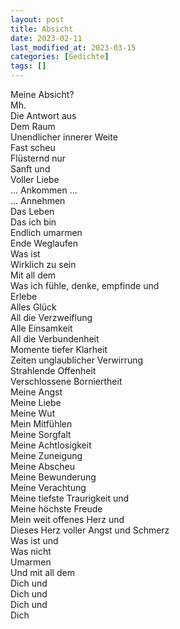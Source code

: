 ```yaml
---
layout: post
title: Absicht
date: 2023-02-11
last_modified_at: 2023-03-15
categories: [Gedichte]
tags: []
---
```


Meine Absicht?  
Mh.  
Die Antwort aus  
Dem Raum  
Unendlicher innerer Weite  
Fast scheu  
Flüsternd nur  
Sanft und  
Voller Liebe  
... Ankommen ...  
... Annehmen  
Das Leben  
Das ich bin  
Endlich umarmen  
Ende Weglaufen  
Was ist  
Wirklich zu sein  
Mit all dem  
Was ich fühle, denke, empfinde und  
Erlebe  
Alles Glück  
All die Verzweiflung  
Alle Einsamkeit  
All die Verbundenheit  
Momente tiefer Klarheit  
Zeiten unglaublicher Verwirrung  
Strahlende Offenheit  
Verschlossene Borniertheit  
Meine Angst  
Meine Liebe  
Meine Wut  
Mein Mitfühlen  
Meine Sorgfalt  
Meine Achtlosigkeit  
Meine Zuneigung  
Meine Abscheu  
Meine Bewunderung  
Meine Verachtung  
Meine tiefste Traurigkeit und  
Meine höchste Freude  
Mein weit offenes Herz und  
Dieses Herz voller Angst und Schmerz  
Was ist und  
Was nicht  
Umarmen  
Und mit all dem  
Dich und  
Dich und  
Dich und  
Dich